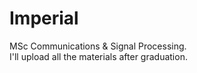 # Imperial
MSc Communications &amp; Signal Processing.  
I'll upload all the materials after graduation.
